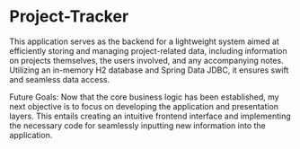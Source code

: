 # Project-Tracker

This application serves as the backend for a lightweight system aimed at efficiently storing and managing project-related data, including information on projects themselves, the users involved, and any accompanying notes. Utilizing an in-memory H2 database and Spring Data JDBC, it ensures swift and seamless data access.

Future Goals:
Now that the core business logic has been established, my next objective is to focus on developing the application and presentation layers. This entails creating an intuitive frontend interface and implementing the necessary code for seamlessly inputting new information into the application.
